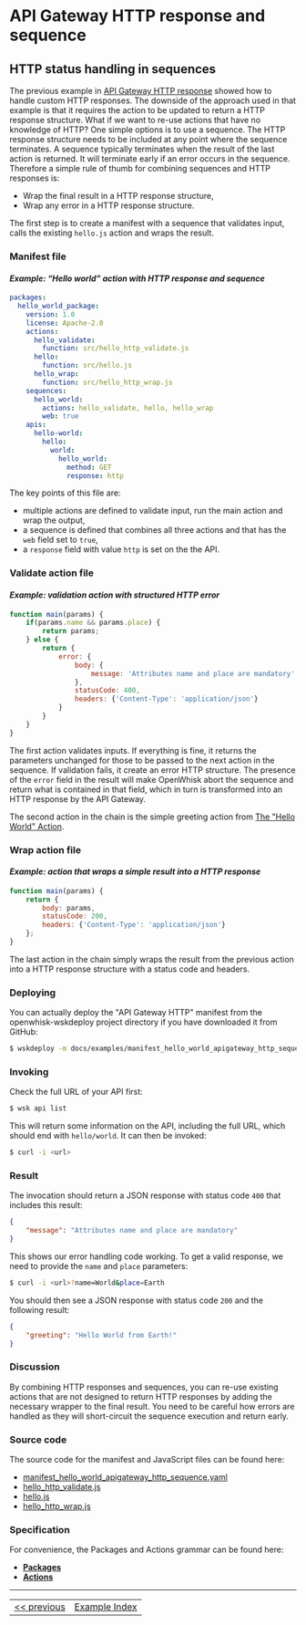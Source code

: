 <!--
#
# Licensed to the Apache Software Foundation (ASF) under one or more
# contributor license agreements.  See the NOTICE file distributed with
# this work for additional information regarding copyright ownership.
# The ASF licenses this file to You under the Apache License, Version 2.0
# (the "License"); you may not use this file except in compliance with
# the License.  You may obtain a copy of the License at
#
#     http://www.apache.org/licenses/LICENSE-2.0
#
# Unless required by applicable law or agreed to in writing, software
# distributed under the License is distributed on an "AS IS" BASIS,
# WITHOUT WARRANTIES OR CONDITIONS OF ANY KIND, either express or implied.
# See the License for the specific language governing permissions and
# limitations under the License.
#
-->

# API Gateway HTTP response and sequence

## HTTP status handling in sequences

The previous example in [API Gateway HTTP response](wskdeploy_apigateway_http.md#api-gateway-http-response) showed how to handle custom HTTP responses. The downside of the approach used in that example is that it requires the action to be updated to return a HTTP response structure. What if we want to re-use actions that have no knowledge of HTTP? One simple options is to use a sequence. The HTTP response structure needs to be included at any point where the sequence terminates. A sequence typically terminates when the result of the last action is returned. It will terminate early if an error occurs in the sequence. Therefore a simple rule of thumb for combining sequences and HTTP responses is:
- Wrap the final result in a HTTP response structure,
- Wrap any error in a HTTP response structure.

The first step is to create a manifest with a sequence that validates input, calls the existing `hello.js` action and wraps the result.

### Manifest file
#### _Example: “Hello world” action with HTTP response and sequence_
```yaml
packages:
  hello_world_package:
    version: 1.0
    license: Apache-2.0
    actions:
      hello_validate:
        function: src/hello_http_validate.js
      hello:
        function: src/hello.js
      hello_wrap:
        function: src/hello_http_wrap.js
    sequences:
      hello_world:
        actions: hello_validate, hello, hello_wrap
        web: true
    apis:
      hello-world:
        hello:
          world:
            hello_world:
              method: GET
              response: http
```

The key points of this file are:
- multiple actions are defined to validate input, run the main action and wrap the output,
- a sequence is defined that combines all three actions and that has the `web` field set to `true`,
- a `response` field with value `http` is set on the the API.

### Validate action file
#### _Example: validation action with structured HTTP error_
```javascript
function main(params) {
    if(params.name && params.place) {
        return params;
    } else {
        return {
            error: {
                body: {
                    message: 'Attributes name and place are mandatory'
                },
                statusCode: 400,
                headers: {'Content-Type': 'application/json'}
            }
        }
    }
}
```

The first action validates inputs. If everything is fine, it returns the parameters unchanged for those to be passed to the next action in the sequence. If validation fails, it create an error HTTP structure. The presence of the `error` field in the result will make OpenWhisk abort the sequence and return what is contained in that field, which in turn is transformed into an HTTP response by the API Gateway.

The second action in the chain is the simple greeting action from [The "Hello World" Action](wskdeploy_action_helloworld.md#actions).

### Wrap action file
#### _Example: action that wraps a simple result into a HTTP response_
```javascript
function main(params) {
    return {
        body: params,
        statusCode: 200,
        headers: {'Content-Type': 'application/json'}
    };
}
```

The last action in the chain simply wraps the result from the previous action into a HTTP response structure with a status code and headers.

### Deploying

You can actually deploy the "API Gateway HTTP" manifest from the openwhisk-wskdeploy project directory if you have downloaded it from GitHub:

```sh
$ wskdeploy -m docs/examples/manifest_hello_world_apigateway_http_sequence.yaml
```

### Invoking

Check the full URL of your API first:
```sh
$ wsk api list
```

This will return some information on the API, including the full URL, which
should end with `hello/world`. It can then be invoked:

```sh
$ curl -i <url>
```

### Result
The invocation should return a JSON response with status code `400` that includes this result:

```json
{
    "message": "Attributes name and place are mandatory"
}
```

This shows our error handling code working. To get a valid response, we need to provide the `name` and `place` parameters:

```sh
$ curl -i <url>?name=World&place=Earth
```

You should then see a JSON response with status code `200` and the following result:

```json
{
    "greeting": "Hello World from Earth!"
}
```

### Discussion

By combining HTTP responses and sequences, you can re-use existing actions that are not designed to return HTTP responses by adding the necessary wrapper to the final result. You need to be careful how errors are handled as they will short-circuit the sequence execution and return early.

### Source code
The source code for the manifest and JavaScript files can be found here:
- [manifest_hello_world_apigateway_http_sequence.yaml](examples/manifest_hello_world_apigateway_http_sequence.yaml)
- [hello_http_validate.js](examples/src/hello_http_validate.js)
- [hello.js](examples/src/hello.js)
- [hello_http_wrap.js](examples/src/hello_http_wrap.js)

### Specification
For convenience, the Packages and Actions grammar can be found here:
- **[Packages](../specification/html/spec_packages.md#packages)**
- **[Actions](../specification/html/spec_actions.md#actions)**

---
<!--
 Bottom Navigation
-->
<html>
<div align="center">
<table align="center">
  <tr>
    <td><a href="wskdeploy_apigateway_http.md#api-gateway-http-response">&lt;&lt;&nbsp;previous</a></td>
    <td><a href="programming_guide.md#guided-examples">Example Index</a></td>
    <!--<td><a href="">next&nbsp;&gt;&gt;</a></td>-->
  </tr>
</table>
</div>
</html>
